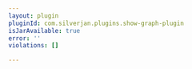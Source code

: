 ```yaml
---
layout: plugin
pluginId: com.silverjan.plugins.show-graph-plugin
isJarAvailable: true
error: ''
violations: []

---
```

